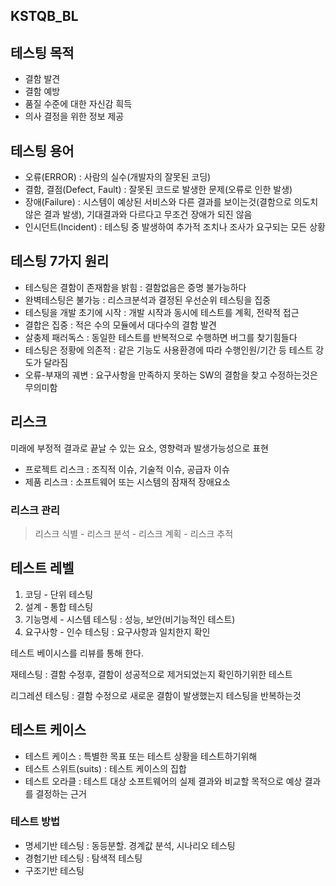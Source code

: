 ## KSTQB_BL 

## 테스팅 목적

- 결함 발견
- 결함 예방
- 품질 수준에 대한 자신감 흭득
- 의사 결정을 위한 정보 제공

## 테스팅 용어

- 오류(ERROR) : 사람의 실수(개발자의 잘못된 코딩)
- 결함, 결점(Defect, Fault) : 잘못된 코드로 발생한 문제(오류로 인한 발생)
- 장애(Failure) : 시스템이 예상된 서비스와 다른 결과를 보이는것(결함으로 의도치 않은 결과 발생), 기대결과와 다르다고 무조건 장애가 되진 않음
- 인시던트(Incident) : 테스팅 중 발생하여 추가적 조치나 조사가 요구되는 모든 상황

## 테스팅 7가지 원리

- 테스팅은 결함이 존재함을 밝힘  : 결함없음은 증명 불가능하다
- 완벽테스팅은 불가능 : 리스크분석과 결정된 우선순위 테스팅을 집중
- 테스팅을 개발 초기에 시작 : 개발 시작과 동시에 테스트를 계획, 전략적 접근
- 결합은 집중 : 적은 수의 모듈에서 대다수의 결함 발견
- 살충제 패러독스 : 동일한 테스트를 반복적으로 수행하면 버그를 찾기힘들다
- 테스팅은 정황에 의존적 : 같은 기능도 사용환경에 따라 수행인원/기간 등 테스트 강도가 달라짐
- 오류-부재의 궤변 : 요구사항을 만족하지 못하는 SW의 결함을 찾고 수정하는것은 무의미함

## 리스크

미래에 부정적 결과로 끝날 수 있는 요소, 영향력과 발생가능성으로 표현

- 프로젝트 리스크 : 조직적 이슈, 기술적 이슈, 공급자 이슈
- 제품 리스크 : 소프트웨어 또는 시스템의 잠재적 장애요소

### 리스크 관리

> 리스크 식별 - 리스크 분석 - 리스크 계획 - 리스크 추적

## 테스트 레벨

1. 코딩 - 단위 테스팅
2. 설계 - 통합 테스팅
3. 기능명세 - 시스템 테스팅 : 성능, 보안(비기능적인 테스트)
4. 요구사항 - 인수 테스팅 : 요구사항과 일치한지 확인

테스트 베이시스를 리뷰를 통해 한다.

재테스팅 : 결함 수정후, 결함이 성공적으로 제거되었는지 확인하기위한 테스트

리그레션 테스팅 : 결함 수정으로 새로운 결함이 발생했는지 테스팅을 반복하는것

## 테스트 케이스

- 테스트 케이스 : 특별한 목표 또는 테스트 상황을 테스트하기위해
- 테스트 스위트(suits) : 테스트 케이스의 집합
- 테스트 오라클 : 테스트 대상 소프트웨어의 실제 결과와 비교할 목적으로 예상 결과를 결정하는 근거

### 테스트 방법

- 명세기반 테스팅 : 동등분할. 경계값 분석, 시나리오 테스팅
- 경험기반 테스팅 : 탐색적 테스팅
- 구조기반 테스팅 
